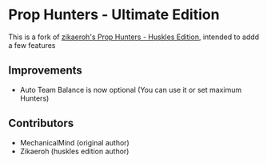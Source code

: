 # Prop Hunters - Ultimate Edition
This is a fork of [zikaeroh's Prop Hunters - Huskles Edition](https://github.com/zikaeroh/husklesph), intended to addd a few features

## Improvements

- Auto Team Balance is now optional (You can use it or set maximum Hunters)

## Contributors

-   MechanicalMind (original author)
-   Zikaeroh (huskles edition author)

